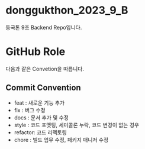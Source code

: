 # donggukthon_2023_9_B
동국톤 9조 Backend Repo입니다.

# GitHub Role
다음과 같은 Convetion을 따릅니다.

## Commit Convention
-   feat : 새로운 기능 추가
-   fix : 버그 수정
-   docs : 문서 추가 및 수정
-   style : 코드 포맷팅, 세미콜론 누락, 코드 변경이 없는 경우
-   refactor: 코드 리펙토링
-   chore : 빌드 업무 수정, 패키지 매니저 수정
